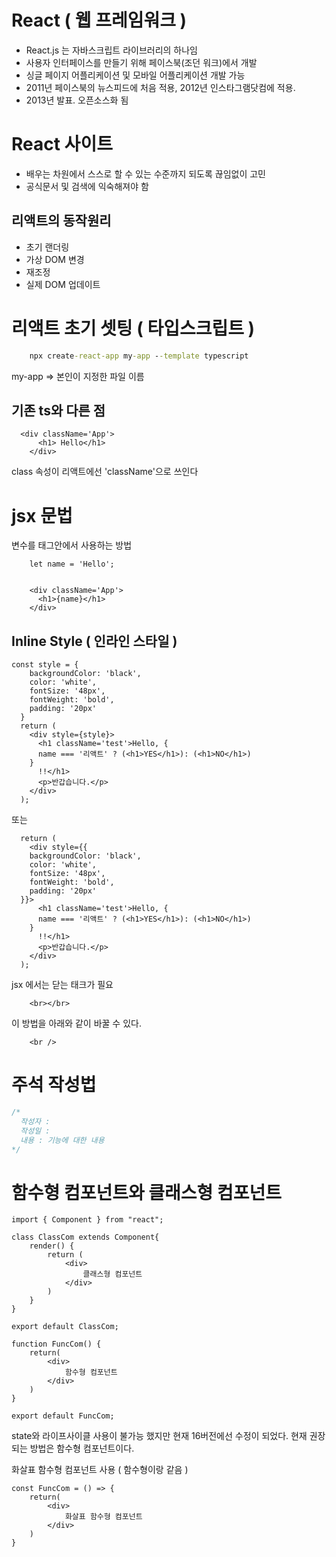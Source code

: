# React ( 웹 프레임워크 )

- React.js 는 자바스크립트 라이브러리의 하나임
- 사용자 인터페이스를 만들기 위해 페이스북(조던 워크)에서 개발
- 싱글 페이지 어플리케이션 및 모바일 어플리케이션 개발 가능
- 2011년 페이스북의 뉴스피드에 처음 적용, 2012년 인스타그램닷컴에 적용.
- 2013년 발표. 오픈소스화 됨

# React 사이트

- 배우는 차원에서 스스로 할 수 있는 수준까지 되도록 끊임없이 고민
- 공식문서 및 검색에 익숙해져야 함

## 리액트의 동작원리

- 초기 랜더링
- 가상 DOM 변경
- 재조정
- 실제 DOM  업데이트

# 리액트 초기 셋팅 ( 타입스크립트 )

```cmd
    npx create-react-app my-app --template typescript
```
my-app => 본인이 지정한 파일 이름

## 기존 ts와 다른 점
```tsx
  <div className='App'>
      <h1> Hello</h1>
    </div>
```

class 속성이 리액트에선 'className'으로 쓰인다

# jsx 문법
변수를 태그안에서 사용하는 방법
```tsx
    let name = 'Hello';


    <div className='App'>
      <h1>{name}</h1>
    </div>
```

## Inline Style ( 인라인 스타일 )

```tsx
const style = {
    backgroundColor: 'black',
    color: 'white',
    fontSize: '48px',
    fontWeight: 'bold',
    padding: '20px'
  }
  return (
    <div style={style}>
      <h1 className='test'>Hello, {
      name === '리액트' ? (<h1>YES</h1>): (<h1>NO</h1>)
    }
      !!</h1>
      <p>반갑습니다.</p>
    </div>
  );
```
또는
```tsx
  return (
    <div style={{
    backgroundColor: 'black',
    color: 'white',
    fontSize: '48px',
    fontWeight: 'bold',
    padding: '20px'
  }}>
      <h1 className='test'>Hello, {
      name === '리액트' ? (<h1>YES</h1>): (<h1>NO</h1>)
    }
      !!</h1>
      <p>반갑습니다.</p>
    </div>
  );

```

jsx 에서는 닫는 태크가 필요

```tsx
    <br></br>
```
이 방법을 아래와 같이 바꿀 수 있다.
```tsx
    <br />
```

# 주석 작성법
```js
/*
  작성자 : 
  작성일 :
  내용 : 기능에 대한 내용
*/
```

# 함수형 컴포넌트와 클래스형 컴포넌트

```tsx
import { Component } from "react";

class ClassCom extends Component{
    render() {
        return (
            <div>
                클래스형 컴포넌트
            </div>
        )
    }
}

export default ClassCom;

```

```tsx
function FuncCom() {
    return(
        <div>
            함수형 컴포넌트
        </div>
    )
}

export default FuncCom;
```
state와 라이프사이클 사용이 불가능 했지만 현재 16버전에선 수정이 되었다.
현재 권장되는 방법은 함수형 컴포넌트이다.

화살표 함수형 컴포넌트 사용 ( 함수형이랑 같음 )
```tsx
const FuncCom = () => {
    return(
        <div>
            화살표 함수형 컴포넌트
        </div>
    )
}
```